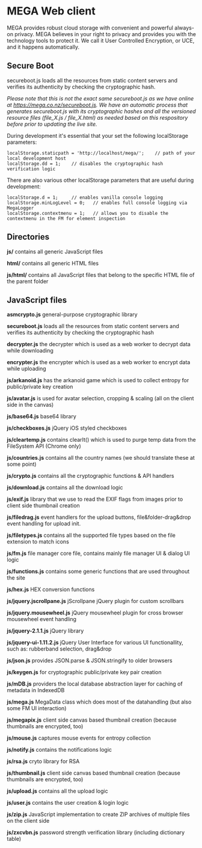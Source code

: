 ﻿MEGA Web client
=====

MEGA provides robust cloud storage with convenient and powerful always-on privacy. MEGA believes in your right to privacy and provides you with the technology tools to protect it. We call it User Controlled Encryption, or UCE, and it happens automatically.

Secure Boot
-----

secureboot.js loads all the resources from static content servers and verifies its authenticity by checking the cryptographic hash.

*Please note that this is not the exact same secureboot.js as we have online at https://mega.co.nz/secureboot.js. We have an automatic process that generates secureboot.js with its cryptographic hashes and all the versioned resource files (file_X.js / file_X.html) as needed based on this respository before prior to updating the live site.*

During development it's essential that your set the following localStorage parameters:
```
localStorage.staticpath = 'http://localhost/mega/';    // path of your local development host
localStorage.dd = 1;	// disables the cryptographic hash verification logic
```
There are also various other localStorage parameters that are useful during development:
```
localStorage.d = 1;		// enables vanilla console logging
localStorage.minLogLevel = 0;	// enables full console logging via MegaLogger
localStorage.contextmenu = 1;	// allows you to disable the contextmenu in the FM for element inspection
```

Directories
-----

**js/** contains all generic JavaScript files

**html/** contains all generic HTML files

**js/html/** contains all JavaScript files that belong to the specific HTML file of the parent folder


JavaScript files
-----

**asmcrypto.js** general-purpose cryptographic library

**secureboot.js** loads all the resources from static content servers and verifies its authenticity by checking the cryptographic hash

**decrypter.js** the decrypter which is used as a web worker to decrypt data while downloading

**encrypter.js** the encrypter which is used as a web worker to encrypt data while uploading

**js/arkanoid.js** has the arkanoid game which is used to collect entropy for public/private key creation

**js/avatar.js** is used for avatar selection, cropping & scaling (all on the client side in the canvas)

**js/base64.js** base64 library

**js/checkboxes.js** jQuery iOS styled checkboxes

**js/cleartemp.js** contains clearIt() which is used to purge temp data from the FileSystem API (Chrome only)

**js/countries.js** contains all the country names (we should translate these at some point)

**js/crypto.js** contains all the cryptographic functions & API handlers

**js/download.js** contains all the download logic

**js/exif.js** library that we use to read the EXIF flags from images prior to client side thumbnail creation

**js/filedrag.js** event handlers for the upload buttons, file&folder-drag&drop event handling for upload init.

**js/filetypes.js** contains all the supported file types based on the file extension to match icons

**js/fm.js** file manager core file, contains mainly file manager UI & dialog UI logic

**js/functions.js** contains some generic functions that are used throughout the site

**js/hex.js** HEX conversion functions

**js/jquery.jscrollpane.js** jScrollpane jQuery plugin for custom scrollbars

**js/jquery.mousewheel.js** jQuery mousewheel plugin for cross browser mousewheel event handling

**js/jquery-2.1.1.js** jQuery library

**js/jquery-ui-1.11.2.js** jQuery User Interface for various UI functionallity, such as: rubberband selection, drag&drop

**js/json.js** provides JSON.parse & JSON.stringify to older browsers

**js/keygen.js** for cryptographic public/private key pair creation

**js/mDB.js** providers the local database abstraction layer for caching of metadata in IndexedDB

**js/mega.js** MegaData class which does most of the datahandling (but also some FM UI interaction)

**js/megapix.js** client side canvas based thumbnail creation (because thumbnails are encrypted, too)

**js/mouse.js** captures mouse events for entropy collection

**js/notify.js** contains the notifications logic

**js/rsa.js** cryto library for RSA

**js/thumbnail.js** client side canvas based thumbnail creation (because thumbnails are encrypted, too)

**js/upload.js** contains all the upload logic

**js/user.js** contains the user creation & login logic

**js/zip.js** JavaScript implementation to create ZIP archives of multiple files on the client side

**js/zxcvbn.js** password strength verification library (including dictionary table)

